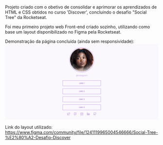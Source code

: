 Projeto criado com o obetivo de consolidar e aprimorar os aprendizados de HTML e CSS obtidos no curso 'Discover', concluindo o desafio "Social Tree" da Rocketseat.

Foi meu primeiro projeto web Front-end criado sozinho, utilizando como base um layout disponibilizado no Figma pela Rocketseat.

Demonstração da página concluída (ainda sem responsividade):
![Demonstração da Página Concluída](./assets/completed-project-demo.png)

Link do layout utilizado: https://www.figma.com/community/file/1241119965004546666/Social-Tree-%E2%80%A2-Desafio-Discover